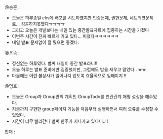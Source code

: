 😢승훈 :
- 오늘은 하루종일 eks에 배포를 시도하였지만 인증문제, 권한문제, 네트워크문제로... 성공하지못했다ㅠㅠㅠㅠ
- 그리고 오늘은 개발보다는 내일 있는 중간발표자료에 집중하는 시간을 가졌다
- 이번주 시간이 진짜 빠르게 가고 있다... 미쳤다ㅋㅋㅋㅋㅋㅋ
- 내일 발표 문제없이 잘 됬으면 좋겠다.

😵은송 :  
- 정신없는 하루였다. 벌써 내일이 중간 발표라니!!
- 오늘 하루는 발표 준비에만 집중했지만, 그럼에도 밤을 새우고 말았다.. ㅠㅠ
- 다음에는 이런 불상사가 일어나지 않도록 효율적으로 일해야지 !!


😢명호 :  
- 오늘은 Group과 Group안의 계획인 GroupTodo를 연관관계 매핑 설정을 해주었다.
- 지금까지 구현한 group페이지 기능을 처음부터 실행하면서 여러 오류를 수정할 수 있었다.
- 시간이 너무 빨리간다 벌써 한주가 지나가고 있다니..!!


민재 :

